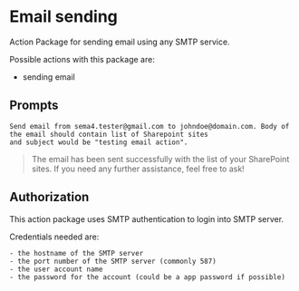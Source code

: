 # Email sending

Action Package for sending email using any SMTP service.

Possible actions with this package are:

- sending email

## Prompts

```
Send email from sema4.tester@gmail.com to johndoe@domain.com. Body of the email should contain list of Sharepoint sites
and subject would be "testing email action".
```

> The email has been sent successfully with the list of your SharePoint sites. If you need any further assistance, feel free to ask!

## Authorization

This action package uses SMTP authentication to login into SMTP server.

Credentials needed are:

    - the hostname of the SMTP server
    - the port number of the SMTP server (commonly 587)
    - the user account name
    - the password for the account (could be a app password if possible)
